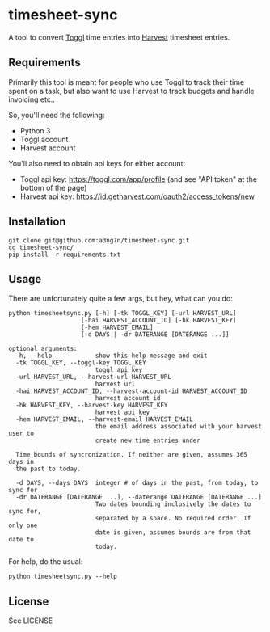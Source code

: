 # timesheet-sync
A tool to convert [Toggl](https://toggl.com/) time entries 
into [Harvest](https://www.getharvest.com/) timesheet entries.
## Requirements
Primarily this tool is meant for people who use Toggl to track their time spent on a task, but also want to use Harvest to track budgets and handle invoicing etc..

So, you'll need the following:
* Python 3
* Toggl account
* Harvest account

You'll also need to obtain api keys for either account:
* Toggl api key: https://toggl.com/app/profile (and see "API token" at the bottom of the page)
* Harvest api key: https://id.getharvest.com/oauth2/access_tokens/new

## Installation
    git clone git@github.com:a3ng7n/timesheet-sync.git
    cd timesheet-sync/
    pip install -r requirements.txt

## Usage
There are unfortunately quite a few args, but hey, what can you do:

    python timesheetsync.py [-h] [-tk TOGGL_KEY] [-url HARVEST_URL]
                        [-hai HARVEST_ACCOUNT_ID] [-hk HARVEST_KEY]
                        [-hem HARVEST_EMAIL]
                        [-d DAYS | -dr DATERANGE [DATERANGE ...]]

    optional arguments:
      -h, --help            show this help message and exit
      -tk TOGGL_KEY, --toggl-key TOGGL_KEY
                            toggl api key
      -url HARVEST_URL, --harvest-url HARVEST_URL
                            harvest url
      -hai HARVEST_ACCOUNT_ID, --harvest-account-id HARVEST_ACCOUNT_ID
                            harvest account id
      -hk HARVEST_KEY, --harvest-key HARVEST_KEY
                            harvest api key
      -hem HARVEST_EMAIL, --harvest-email HARVEST_EMAIL
                            the email address associated with your harvest user to
                            create new time entries under
    
      Time bounds of syncronization. If neither are given, assumes 365 days in
      the past to today.
    
      -d DAYS, --days DAYS  integer # of days in the past, from today, to sync for
      -dr DATERANGE [DATERANGE ...], --daterange DATERANGE [DATERANGE ...]
                            Two dates bounding inclusively the dates to sync for,
                            separated by a space. No required order. If only one
                            date is given, assumes bounds are from that date to
                            today.

For help, do the usual:

    python timesheetsync.py --help

## License
See LICENSE
